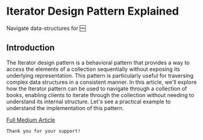 # Iterator Design Pattern Explained

Navigate data-structures for 🆓

## Introduction

The Iterator design pattern is a behavioral pattern that provides a way to access the elements of a collection sequentially without exposing its underlying representation. This pattern is particularly useful for traversing complex data structures in a consistent manner. In this article, we'll explore how the Iterator pattern can be used to navigate through a collection of books, enabling clients to iterate through the collection without needing to understand its internal structure. Let's see a practical example to understand the implementation of this pattern.

[Full Medium Article](https://medium.com/@fedcal)

```
Thank you for your support!
```
